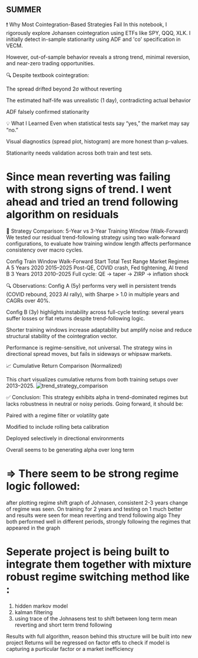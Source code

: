 ## SUMMER


❗ Why Most Cointegration-Based Strategies Fail
In this notebook, I rigorously explore Johansen cointegration using ETFs like SPY, QQQ, XLK.
I initially detect in-sample stationarity using ADF and 'co' specification in VECM.

However, out-of-sample behavior reveals a strong trend, minimal reversion, and near-zero trading opportunities.

🔍 Despite textbook cointegration:

The spread drifted beyond 2σ without reverting

The estimated half-life was unrealistic (1 day), contradicting actual behavior

ADF falsely confirmed stationarity

💡 What I Learned
Even when statistical tests say “yes,” the market may say “no.”

Visual diagnostics (spread plot, histogram) are more honest than p-values.

Stationarity needs validation across both train and test sets.

# Since mean reverting was failing with strong signs of trend. I went ahead and tried an trend following algorithm on residuals

🧪 Strategy Comparison: 5-Year vs 3-Year Training Window (Walk-Forward)
We tested our residual trend-following strategy using two walk-forward configurations, to evaluate how training window length affects performance consistency over macro cycles.

Config	Train Window	Walk-Forward Start	Total Test Range	Market Regimes
A	5 Years	2020	2015–2025	Post-QE, COVID crash, Fed tightening, AI trend
B	3 Years	2013	2010–2025	Full cycle: QE → taper → ZIRP → inflation shock

🔍 Observations:
Config A (5y) performs very well in persistent trends (COVID rebound, 2023 AI rally), with Sharpe > 1.0 in multiple years and CAGRs over 40%.

Config B (3y) highlights instability across full-cycle testing: several years suffer losses or flat returns despite trend-following logic.

Shorter training windows increase adaptability but amplify noise and reduce structural stability of the cointegration vector.

Performance is regime-sensitive, not universal. The strategy wins in directional spread moves, but fails in sideways or whipsaw markets.

📈 Cumulative Return Comparison (Normalized)

This chart visualizes cumulative returns from both training setups over 2013–2025.
![trend_strategy_comparison](https://github.com/user-attachments/assets/82cc1bf2-a3b2-4e25-80a6-66cde7d240f8)


✅ Conclusion:
This strategy exhibits alpha in trend-dominated regimes but lacks robustness in neutral or noisy periods.
Going forward, it should be:

Paired with a regime filter or volatility gate

Modified to include rolling beta calibration

Deployed selectively in directional environments

Overall seems to be generating alpha over long term

# => There seem to be strong regime logic followed:
after plotting regime shift graph of Johnasen, consistent 2-3 years change of regime was seen.
On training for 2 years and testing on 1 much better and results were seen for mean reverting and trend following algo
They both performed well in different periods, strongly following the regimes that appeared in the graph

# Seperate project is being built to integrate them together with mixture robust regime switching method like :
1) hidden markov model
2) kalman filtering
3) using trace of the Johnasens test to shift between long term mean reverting and short term trend following

Results with full algorithm, reason behind this structure will be built into new project
Returns will be regressed on factor etfs to check if model is capturing a purticular factor or a market inefficiency
